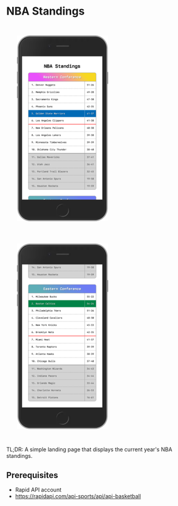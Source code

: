 # NBA Standings

<img src="western-conference.png" alt="Screenshot of the app in an iPhone 6/7/8" width="240" style="margin:2em">
<img src="eastern-conference.png" alt="Screenshot of the app in an iPhone 6/7/8" width="240" style="margin:2em">

TL;DR: A simple landing page that displays the current year's NBA standings.

## Prerequisites
- Rapid API account
- https://rapidapi.com/api-sports/api/api-basketball